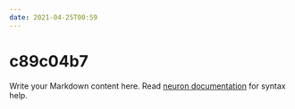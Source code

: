 ```yaml
---
date: 2021-04-25T00:59
---
```


# c89c04b7

Write your Markdown content here. Read [neuron documentation](https://neuron.zettel.page/2011404.html) for syntax help.

